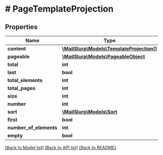 # # PageTemplateProjection

## Properties

Name | Type | Description | Notes
------------ | ------------- | ------------- | -------------
**content** | [**\MailSlurp\Models\TemplateProjection[]**](TemplateProjection) |  | [optional] 
**pageable** | [**\MailSlurp\Models\PageableObject**](PageableObject) |  | [optional] 
**total** | **int** |  | [optional] 
**last** | **bool** |  | [optional] 
**total_elements** | **int** |  | [optional] 
**total_pages** | **int** |  | [optional] 
**size** | **int** |  | [optional] 
**number** | **int** |  | [optional] 
**sort** | [**\MailSlurp\Models\Sort**](Sort) |  | [optional] 
**first** | **bool** |  | [optional] 
**number_of_elements** | **int** |  | [optional] 
**empty** | **bool** |  | [optional] 

[[Back to Model list]](../../README#documentation-for-models) [[Back to API list]](../../README#documentation-for-api-endpoints) [[Back to README]](../../README)


